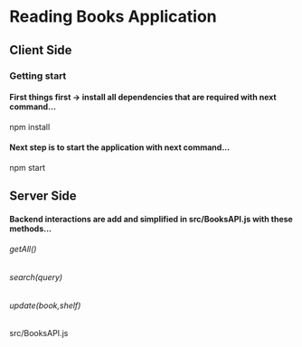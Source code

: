 # Reading Books Application
## Client Side 
### Getting start
#### First things first -> install all dependencies that are required with next command...
npm install
#### Next step is to start the application with next command...
npm start

## Server Side
#### Backend interactions are add and simplified in src/BooksAPI.js with these methods...
###### getAll()
###### search(query)
###### update(book,shelf)
src/BooksAPI.js
